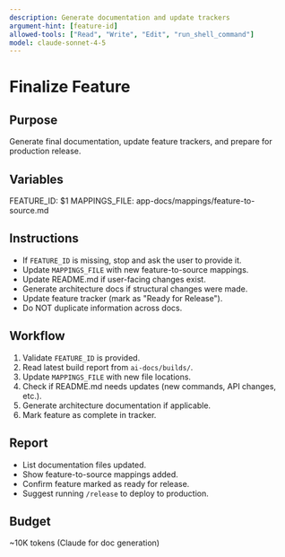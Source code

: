 ```yaml
---
description: Generate documentation and update trackers
argument-hint: [feature-id]
allowed-tools: ["Read", "Write", "Edit", "run_shell_command"]
model: claude-sonnet-4-5
---
```


# Finalize Feature

## Purpose
Generate final documentation, update feature trackers, and prepare for production release.

## Variables
FEATURE_ID: $1
MAPPINGS_FILE: app-docs/mappings/feature-to-source.md

## Instructions
- If `FEATURE_ID` is missing, stop and ask the user to provide it.
- Update `MAPPINGS_FILE` with new feature-to-source mappings.
- Update README.md if user-facing changes exist.
- Generate architecture docs if structural changes were made.
- Update feature tracker (mark as "Ready for Release").
- Do NOT duplicate information across docs.

## Workflow
1. Validate `FEATURE_ID` is provided.
2. Read latest build report from `ai-docs/builds/`.
3. Update `MAPPINGS_FILE` with new file locations.
4. Check if README.md needs updates (new commands, API changes, etc.).
5. Generate architecture documentation if applicable.
6. Mark feature as complete in tracker.

## Report
- List documentation files updated.
- Show feature-to-source mappings added.
- Confirm feature marked as ready for release.
- Suggest running `/release` to deploy to production.

## Budget
~10K tokens (Claude for doc generation)
